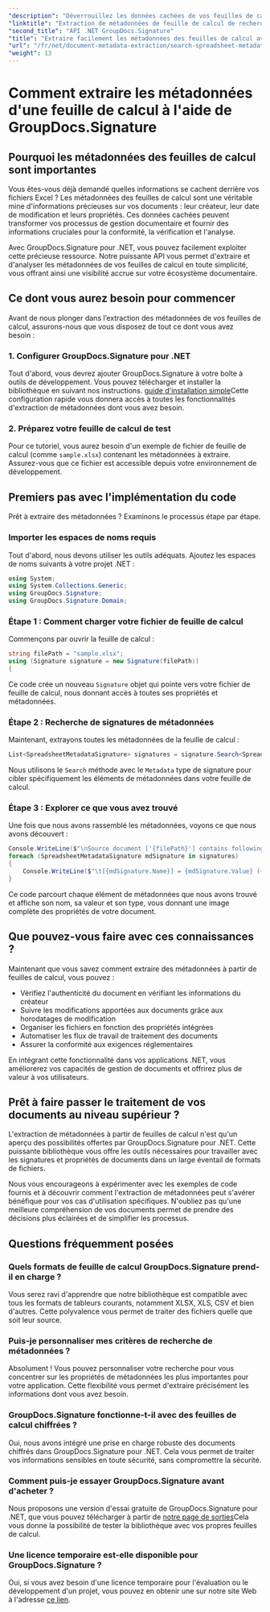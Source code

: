 ```yaml
---
"description": "Déverrouillez les données cachées de vos feuilles de calcul avec GroupDocs.Signature pour .NET. Extrayez facilement les métadonnées pour améliorer la gestion de vos documents et la prise de décision."
"linktitle": "Extraction de métadonnées de feuille de calcul de recherche"
"second_title": "API .NET GroupDocs.Signature"
"title": "Extraire facilement les métadonnées des feuilles de calcul avec GroupDocs.Signature"
"url": "/fr/net/document-metadata-extraction/search-spreadsheet-metadata-extraction/"
"weight": 13
---
```


# Comment extraire les métadonnées d'une feuille de calcul à l'aide de GroupDocs.Signature

## Pourquoi les métadonnées des feuilles de calcul sont importantes

Vous êtes-vous déjà demandé quelles informations se cachent derrière vos fichiers Excel ? Les métadonnées des feuilles de calcul sont une véritable mine d'informations précieuses sur vos documents : leur créateur, leur date de modification et leurs propriétés. Ces données cachées peuvent transformer vos processus de gestion documentaire et fournir des informations cruciales pour la conformité, la vérification et l'analyse.

Avec GroupDocs.Signature pour .NET, vous pouvez facilement exploiter cette précieuse ressource. Notre puissante API vous permet d'extraire et d'analyser les métadonnées de vos feuilles de calcul en toute simplicité, vous offrant ainsi une visibilité accrue sur votre écosystème documentaire.

## Ce dont vous aurez besoin pour commencer

Avant de nous plonger dans l’extraction des métadonnées de vos feuilles de calcul, assurons-nous que vous disposez de tout ce dont vous avez besoin :

### 1. Configurer GroupDocs.Signature pour .NET

Tout d'abord, vous devrez ajouter GroupDocs.Signature à votre boîte à outils de développement. Vous pouvez télécharger et installer la bibliothèque en suivant nos instructions. [guide d'installation simple](https://tutorials.groupdocs.com/signature/net/)Cette configuration rapide vous donnera accès à toutes les fonctionnalités d'extraction de métadonnées dont vous avez besoin.

### 2. Préparez votre feuille de calcul de test

Pour ce tutoriel, vous aurez besoin d'un exemple de fichier de feuille de calcul (comme `sample.xlsx`) contenant les métadonnées à extraire. Assurez-vous que ce fichier est accessible depuis votre environnement de développement.

## Premiers pas avec l'implémentation du code

Prêt à extraire des métadonnées ? Examinons le processus étape par étape.

### Importer les espaces de noms requis

Tout d'abord, nous devons utiliser les outils adéquats. Ajoutez les espaces de noms suivants à votre projet .NET :

```csharp
using System;
using System.Collections.Generic;
using GroupDocs.Signature;
using GroupDocs.Signature.Domain;
```

### Étape 1 : Comment charger votre fichier de feuille de calcul

Commençons par ouvrir la feuille de calcul :

```csharp
string filePath = "sample.xlsx";
using (Signature signature = new Signature(filePath))
{
```

Ce code crée un nouveau `Signature` objet qui pointe vers votre fichier de feuille de calcul, nous donnant accès à toutes ses propriétés et métadonnées.

### Étape 2 : Recherche de signatures de métadonnées

Maintenant, extrayons toutes les métadonnées de la feuille de calcul :

```csharp
List<SpreadsheetMetadataSignature> signatures = signature.Search<SpreadsheetMetadataSignature>(SignatureType.Metadata);
```

Nous utilisons le `Search` méthode avec le `Metadata` type de signature pour cibler spécifiquement les éléments de métadonnées dans votre feuille de calcul.

### Étape 3 : Explorer ce que vous avez trouvé

Une fois que nous avons rassemblé les métadonnées, voyons ce que nous avons découvert :

```csharp
Console.WriteLine($"\nSource document ['{filePath}'] contains following signatures.");
foreach (SpreadsheetMetadataSignature mdSignature in signatures)
{
    Console.WriteLine($"\t[{mdSignature.Name}] = {mdSignature.Value} ({mdSignature.Type})");
}
```

Ce code parcourt chaque élément de métadonnées que nous avons trouvé et affiche son nom, sa valeur et son type, vous donnant une image complète des propriétés de votre document.

## Que pouvez-vous faire avec ces connaissances ?

Maintenant que vous savez comment extraire des métadonnées à partir de feuilles de calcul, vous pouvez :

- Vérifiez l'authenticité du document en vérifiant les informations du créateur
- Suivre les modifications apportées aux documents grâce aux horodatages de modification
- Organiser les fichiers en fonction des propriétés intégrées
- Automatiser les flux de travail de traitement des documents
- Assurer la conformité aux exigences réglementaires

En intégrant cette fonctionnalité dans vos applications .NET, vous améliorerez vos capacités de gestion de documents et offrirez plus de valeur à vos utilisateurs.

## Prêt à faire passer le traitement de vos documents au niveau supérieur ?

L'extraction de métadonnées à partir de feuilles de calcul n'est qu'un aperçu des possibilités offertes par GroupDocs.Signature pour .NET. Cette puissante bibliothèque vous offre les outils nécessaires pour travailler avec les signatures et propriétés de documents dans un large éventail de formats de fichiers.

Nous vous encourageons à expérimenter avec les exemples de code fournis et à découvrir comment l'extraction de métadonnées peut s'avérer bénéfique pour vos cas d'utilisation spécifiques. N'oubliez pas qu'une meilleure compréhension de vos documents permet de prendre des décisions plus éclairées et de simplifier les processus.

## Questions fréquemment posées

### Quels formats de feuille de calcul GroupDocs.Signature prend-il en charge ?

Vous serez ravi d'apprendre que notre bibliothèque est compatible avec tous les formats de tableurs courants, notamment XLSX, XLS, CSV et bien d'autres. Cette polyvalence vous permet de traiter des fichiers quelle que soit leur source.

### Puis-je personnaliser mes critères de recherche de métadonnées ?

Absolument ! Vous pouvez personnaliser votre recherche pour vous concentrer sur les propriétés de métadonnées les plus importantes pour votre application. Cette flexibilité vous permet d'extraire précisément les informations dont vous avez besoin.

### GroupDocs.Signature fonctionne-t-il avec des feuilles de calcul chiffrées ?

Oui, nous avons intégré une prise en charge robuste des documents chiffrés dans GroupDocs.Signature pour .NET. Cela vous permet de traiter vos informations sensibles en toute sécurité, sans compromettre la sécurité.

### Comment puis-je essayer GroupDocs.Signature avant d'acheter ?

Nous proposons une version d'essai gratuite de GroupDocs.Signature pour .NET, que vous pouvez télécharger à partir de [notre page de sorties](https://releases.groupdocs.com/)Cela vous donne la possibilité de tester la bibliothèque avec vos propres feuilles de calcul.

### Une licence temporaire est-elle disponible pour GroupDocs.Signature ?

Oui, si vous avez besoin d'une licence temporaire pour l'évaluation ou le développement d'un projet, vous pouvez en obtenir une sur notre site Web à l'adresse [ce lien](https://purchase.groupdocs.com/temporary-license/).